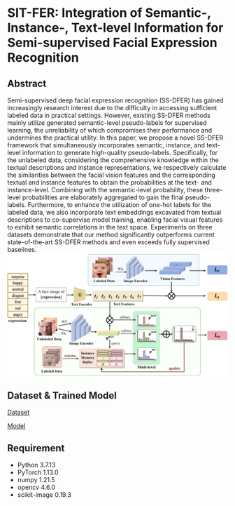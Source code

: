 # SIT-FER: Integration of Semantic-, Instance-, Text-level Information for Semi-supervised Facial Expression Recognition
## Abstract
Semi-supervised deep facial expression recognition (SS-DFER) has gained increasingly research interest due to the difficulty in accessing sufficient labeled data in practical settings. However, existing SS-DFER methods mainly utilize generated semantic-level pseudo-labels for supervised learning, the unreliability of which compromises their performance and undermines the practical utility. In this paper, we propose a novel SS-DFER framework that simultaneously incorporates semantic, instance, and text-level information to generate high-quality pseudo-labels. Specifically, for the unlabeled data, considering the comprehensive knowledge within the textual descriptions and instance representations, we respectively calculate the similarities between the facial vision features and the corresponding textual and instance features to obtain the probabilities at the text- and instance-level. Combining with the semantic-level probability, these three-level probabilities are elaborately aggregated to gain the final pseudo-labels. Furthermore, to enhance the utilization of one-hot labels for the labeled data, we also incorporate text embeddings excavated from textual descriptions to co-supervise model training, enabling facial visual features to exhibit semantic correlations in the text space. Experiments on three datasets demonstrate that our method significantly outperforms current state-of-the-art SS-DFER methods and even exceeds fully supervised baselines.
![image](https://github.com/PatrickStarL/SIT-FER/blob/main/img/structure.jpg)

## Dataset & Trained Model
[Dataset](https://huggingface.co/datasets/PatrickStarL/DATASET_SIT-FER)

[Model](https://huggingface.co/PatrickStarL/SIT-FER/tree/main)

## Requirement
- Python 3.7.13
- PyTorch 1.13.0
- numpy 1.21.5
- opencv 4.6.0
- scikit-image 0.19.3
